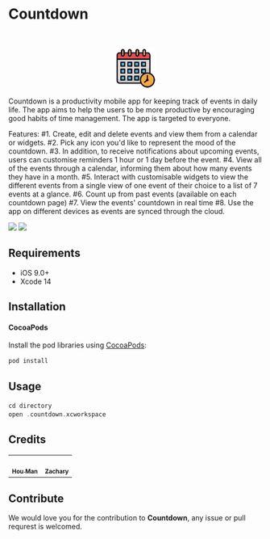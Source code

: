 # Countdown
<br />
<p align="center">
    <img src="countdown/logo_clear.png" alt="Logo" width="80" height="80">
  <p>
      Countdown is a productivity mobile app for keeping track of events in daily life. The app aims to help the users to be more productive by encouraging good         habits of time management.
      The app is targeted to everyone.
      <p>
      Features:
      #1. Create, edit and delete events and view them from a calendar or widgets.
      #2. Pick any icon you'd like to represent the mood of the countdown.
      #3. In addition, to receive notifications about upcoming events, users can customise reminders 1 hour or 1 day before the event.
      #4. View all of the events through a calendar, informing them about how many events they have in a month.
      #5. Interact with customisable widgets to view the different events from a single view of one event of their choice to a list of 7 events at a glance.
      #6. Count up from past events (available on each countdown page)
      #7. View the events' countdown in real time
      #8. Use the app on different devices as events are synced through the cloud.  
      </p>
  </p>
</p>

<p align="row">
<img src= "https://media.giphy.com/media/HYOlBKJBqgAfe/giphy.gif" width="400" >
<img src= "https://media.giphy.com/media/HYOlBKJBqgAfe/giphy.gif" width="400" >
</p>

## Requirements

- iOS 9.0+
- Xcode 14

## Installation

#### CocoaPods
Install the pod libraries using [CocoaPods](http://cocoapods.org/):

```ruby
pod install
```

## Usage

```swift
cd directory
open .countdown.xcworkspace
```

## Credits

<table>
  <tr>
    <td align="center"><a href="https://github.com/hwennnn"><img src="https://avatars3.githubusercontent.com/u/54523581?s=460&u=a649d3ed6c70ffe2fa69f37c0870415668149113&v=4" width="100px;" alt=""/><br /><sub><b>Hou Man</b></sub></a><br />
    </td>
        <td align="center"><a href="https://github.com/ZazzyDictionary"><img src="https://avatars1.githubusercontent.com/u/25434034?s=460&u=7114f2d5b9704f927adcb4a4c05a7a705f8cbfa6&v=4" width="100px;" alt=""/><br /><sub><b>Zachary</b></sub></a><br />
    </td>
  </tr>
</table>

## Contribute

We would love you for the contribution to **Countdown**, any issue or pull requrest is welcomed.


